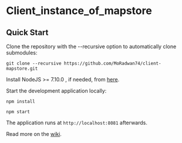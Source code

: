 Client_instance_of_mapstore
==========

Quick Start
------------

Clone the repository with the --recursive option to automatically clone submodules:

`git clone --recursive https://github.com/MoRadwan74/client-mapstore.git`

Install NodeJS >= 7.10.0 , if needed, from [here](https://nodejs.org/en/download/releases/).

Start the development application locally:

`npm install`

`npm start`

The application runs at `http://localhost:8081` afterwards.

Read more on the [wiki](https://github.com/MoRadwan74/client-mapstore.git/wiki).
